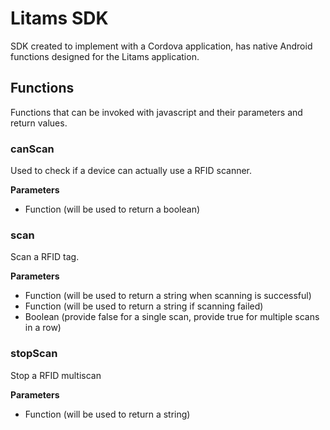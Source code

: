 # Litams SDK
SDK created to implement with a Cordova application, has native Android functions designed for the Litams application.
## Functions
Functions that can be invoked with javascript and their parameters and return values.
### canScan
Used to check if a device can actually use a RFID scanner.

**Parameters**
- Function (will be used to return a boolean)
### scan
Scan a RFID tag.

**Parameters**
- Function (will be used to return a string when scanning is successful)
- Function (will be used to return a string if scanning failed)
- Boolean (provide false for a single scan, provide true for multiple scans in a row)
### stopScan
Stop a RFID multiscan

**Parameters**
- Function (will be used to return a string)
